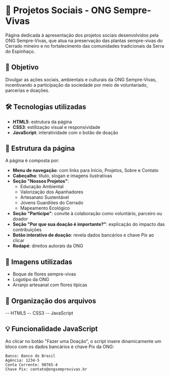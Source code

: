 # 🌱 Projetos Sociais - ONG Sempre-Vivas

Página dedicada à apresentação dos projetos sociais desenvolvidos pela ONG Sempre-Vivas, que atua na preservação das plantas sempre-vivas do Cerrado mineiro e no fortalecimento das comunidades tradicionais da Serra do Espinhaço.

## 🎯 Objetivo

Divulgar as ações sociais, ambientais e culturais da ONG Sempre-Vivas, incentivando a participação da sociedade por meio de voluntariado, parcerias e doações.

## 🛠️ Tecnologias utilizadas

- **HTML5**: estrutura da página
- **CSS3**: estilização visual e responsividade
- **JavaScript**: interatividade com o botão de doação

## 🧱 Estrutura da página

A página é composta por:

- **Menu de navegação**: com links para Início, Projetos, Sobre e Contato
- **Cabeçalho**: título, slogan e imagens ilustrativas
- **Seção "Nossos Projetos"**:
  - Educação Ambiental
  - Valorização dos Apanhadores
  - Artesanato Sustentável
  - Jovens Guardiões do Cerrado
  - Mapeamento Ecológico
- **Seção "Participe"**: convite à colaboração como voluntário, parceiro ou doador
- **Seção "Por que sua doação é importante?"**: explicação do impacto das contribuições
- **Botão interativo de doação**: revela dados bancários e chave Pix ao clicar
- **Rodapé**: direitos autorais da ONG

## 📸 Imagens utilizadas

- Boque de flores sempre-vivas
- Logotipo da ONG
- Arranjo artesanal com flores típicas

## 📂 Organização dos arquivos

-- HTML5
-- CSS3
-- JavaScript


## 💡 Funcionalidade JavaScript

Ao clicar no botão "Fazer uma Doação", o script insere dinamicamente um bloco com os dados bancários e chave Pix da ONG:

```plaintext
Banco: Banco do Brasil
Agência: 1234-5
Conta Corrente: 98765-4
Chave Pix: contato@ongsemprevivas.br
